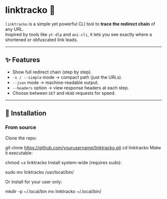 # linktracko 🔗

`linktracko` is a simple yet powerful CLI tool to **trace the redirect chain** of any URL.  
Inspired by tools like `yt-dlp` and `ani-cli`, it lets you see exactly where a shortened or obfuscated link leads.

---

## ✨ Features

- Show full redirect chain (step by step).
- `-s / --simple` mode → compact path (just the URLs).
- `--json` mode → machine-readable output.
- `--headers` option → view response headers at each step.
- Choose between `GET` and `HEAD` requests for speed.

---

## 🔧 Installation

### From source
Clone the repo:

git clone https://github.com/yourusername/linktracko.git
cd linktracko
Make it executable:

chmod +x linktracko
Install system-wide (requires sudo):

sudo mv linktracko /usr/local/bin/

Or install for your user only:

mkdir -p ~/.local/bin
mv linktracko ~/.local/bin/

